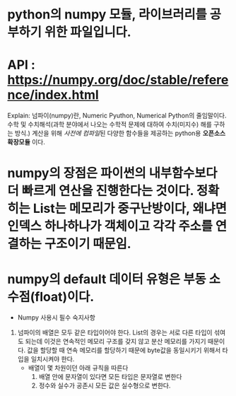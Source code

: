 # python의 numpy 모듈, 라이브러리를 공부하기 위한 파일입니다.

# API : https://numpy.org/doc/stable/reference/index.html
Explain: 넘파이(numpy)란, Numeric Pyuthon, Numerical Python의 줄임말이다. 수학 및 수치해석(과학 분야에서 나오는 수학적 문제에 대하여 수치(미지수) 해를 구하는 방식.) 계산을 위해 *사전에 컴파일*된 다양한 함수들을 제공하는 python용 **오픈소스 확장모듈** 이다.


# numpy의 장점은 파이썬의 내부함수보다 더 빠르게 연산을 진행한다는 것이다. 정확히는 List는 메모리가 중구난방이다, 왜냐면 인덱스 하나하나가 객체이고 각각 주소를 연결하는 구조이기 때문임. 
# numpy의 default 데이터 유형은 부동 소수점(float)이다. 


- Numpy 사용시 필수 숙지사항
1. 넘파이의 배열은 모두 같은 타입이어야 한다. List의 경우는 서로 다른 타입이 섞여도 되는데 이것은 연속적인 메모리 구조를 갖지 않고 분산 메모리를 가지기 때문이다. 값을 할당할 때 연속 메모리를 할당하기 때문에 byte값을 동일시키기 위해서 타입을 일치시켜야 한다.
    - 배열이 몇 차원이던 아래 규칙을 따른다
        1. 배열 안에 문자열이 있다면 모든 타입은 문자열로 변한다
        2. 정수와 실수가 공존시 모든 값은 실수형으로 변한다.
